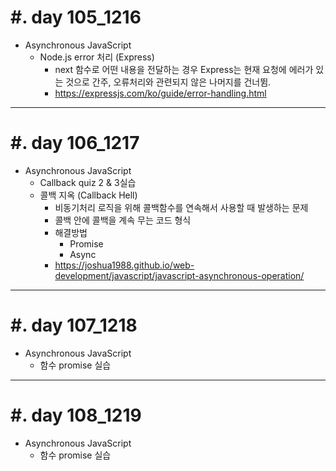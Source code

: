 #. day 105_1216
===============
* Asynchronous JavaScript
    * Node.js error 처리 (Express)
        * next 함수로 어떤 내용을 전달하는 경우 Express는 현재 요청에 에러가 있는 것으로 간주, 오류처리와 관련되지 않은 나머지를 건너뜀.
        * https://expressjs.com/ko/guide/error-handling.html
---------------------------------
#. day 106_1217
===============
* Asynchronous JavaScript
    * Callback quiz 2 & 3실습
    * 콜백 지옥 (Callback Hell)
        * 비동기처리 로직을 위해 콜백함수를 연속해서 사용할 때 발생하는 문제
        * 콜백 안에 콜백을 계속 무는 코드 형식
        * 해결방법
            * Promise
            * Async
        * https://joshua1988.github.io/web-development/javascript/javascript-asynchronous-operation/
---------------------------------
#. day 107_1218
===============
* Asynchronous JavaScript
    * 함수 promise 실습

---------------------------------
#. day 108_1219
===============
* Asynchronous JavaScript
    * 함수 promise 실습
